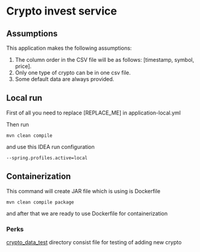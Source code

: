 # Crypto invest service

## Assumptions

This application makes the following assumptions:

1. The column order in the CSV file will be as follows: [timestamp, symbol, price].
2. Only one type of crypto can be in one csv file.
3. Some default data are always provided.

## Local run

First of all you need to replace [REPLACE_ME] in application-local.yml

Then run
```  
mvn clean compile
```
and use this IDEA run configuration

```  
--spring.profiles.active=local
```

## Containerization

This command will create JAR file which is using is Dockerfile
```  
mvn clean compile package
```
and after that we are ready to use Dockerfile for containerization

### Perks
[crypto_data_test](crypto_data_test) directory consist file for testing of adding new crypto 
